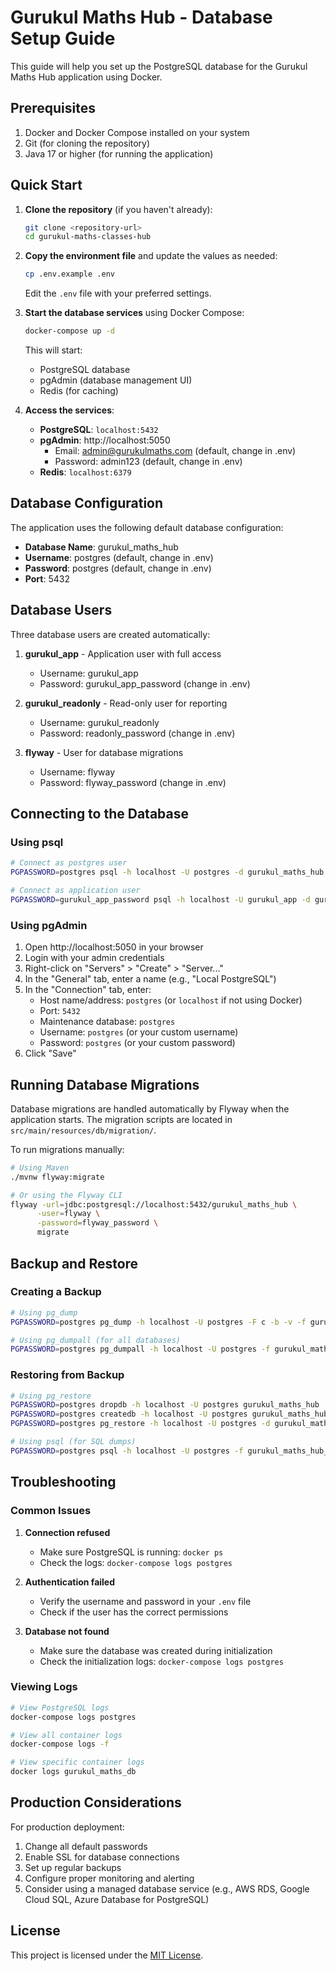 # Gurukul Maths Hub - Database Setup Guide

This guide will help you set up the PostgreSQL database for the Gurukul Maths Hub application using Docker.

## Prerequisites

1. Docker and Docker Compose installed on your system
2. Git (for cloning the repository)
3. Java 17 or higher (for running the application)

## Quick Start

1. **Clone the repository** (if you haven't already):
   ```bash
   git clone <repository-url>
   cd gurukul-maths-classes-hub
   ```

2. **Copy the environment file** and update the values as needed:
   ```bash
   cp .env.example .env
   ```
   Edit the `.env` file with your preferred settings.

3. **Start the database services** using Docker Compose:
   ```bash
   docker-compose up -d
   ```
   This will start:
   - PostgreSQL database
   - pgAdmin (database management UI)
   - Redis (for caching)

4. **Access the services**:
   - **PostgreSQL**: `localhost:5432`
   - **pgAdmin**: http://localhost:5050
     - Email: admin@gurukulmaths.com (default, change in .env)
     - Password: admin123 (default, change in .env)
   - **Redis**: `localhost:6379`

## Database Configuration

The application uses the following default database configuration:

- **Database Name**: gurukul_maths_hub
- **Username**: postgres (default, change in .env)
- **Password**: postgres (default, change in .env)
- **Port**: 5432

## Database Users

Three database users are created automatically:

1. **gurukul_app** - Application user with full access
   - Username: gurukul_app
   - Password: gurukul_app_password (change in .env)

2. **gurukul_readonly** - Read-only user for reporting
   - Username: gurukul_readonly
   - Password: readonly_password (change in .env)

3. **flyway** - User for database migrations
   - Username: flyway
   - Password: flyway_password (change in .env)

## Connecting to the Database

### Using psql

```bash
# Connect as postgres user
PGPASSWORD=postgres psql -h localhost -U postgres -d gurukul_maths_hub

# Connect as application user
PGPASSWORD=gurukul_app_password psql -h localhost -U gurukul_app -d gurukul_maths_hub
```

### Using pgAdmin

1. Open http://localhost:5050 in your browser
2. Login with your admin credentials
3. Right-click on "Servers" > "Create" > "Server..."
4. In the "General" tab, enter a name (e.g., "Local PostgreSQL")
5. In the "Connection" tab, enter:
   - Host name/address: `postgres` (or `localhost` if not using Docker)
   - Port: `5432`
   - Maintenance database: `postgres`
   - Username: `postgres` (or your custom username)
   - Password: `postgres` (or your custom password)
6. Click "Save"

## Running Database Migrations

Database migrations are handled automatically by Flyway when the application starts. The migration scripts are located in `src/main/resources/db/migration/`.

To run migrations manually:

```bash
# Using Maven
./mvnw flyway:migrate

# Or using the Flyway CLI
flyway -url=jdbc:postgresql://localhost:5432/gurukul_maths_hub \
      -user=flyway \
      -password=flyway_password \
      migrate
```

## Backup and Restore

### Creating a Backup

```bash
# Using pg_dump
PGPASSWORD=postgres pg_dump -h localhost -U postgres -F c -b -v -f gurukul_maths_hub_backup.dump gurukul_maths_hub

# Using pg_dumpall (for all databases)
PGPASSWORD=postgres pg_dumpall -h localhost -U postgres -f gurukul_maths_hub_full_backup.sql
```

### Restoring from Backup

```bash
# Using pg_restore
PGPASSWORD=postgres dropdb -h localhost -U postgres gurukul_maths_hub
PGPASSWORD=postgres createdb -h localhost -U postgres gurukul_maths_hub
PGPASSWORD=postgres pg_restore -h localhost -U postgres -d gurukul_maths_hub gurukul_maths_hub_backup.dump

# Using psql (for SQL dumps)
PGPASSWORD=postgres psql -h localhost -U postgres -f gurukul_maths_hub_full_backup.sql
```

## Troubleshooting

### Common Issues

1. **Connection refused**
   - Make sure PostgreSQL is running: `docker ps`
   - Check the logs: `docker-compose logs postgres`

2. **Authentication failed**
   - Verify the username and password in your `.env` file
   - Check if the user has the correct permissions

3. **Database not found**
   - Make sure the database was created during initialization
   - Check the initialization logs: `docker-compose logs postgres`

### Viewing Logs

```bash
# View PostgreSQL logs
docker-compose logs postgres

# View all container logs
docker-compose logs -f

# View specific container logs
docker logs gurukul_maths_db
```

## Production Considerations

For production deployment:

1. Change all default passwords
2. Enable SSL for database connections
3. Set up regular backups
4. Configure proper monitoring and alerting
5. Consider using a managed database service (e.g., AWS RDS, Google Cloud SQL, Azure Database for PostgreSQL)

## License

This project is licensed under the [MIT License](LICENSE).
